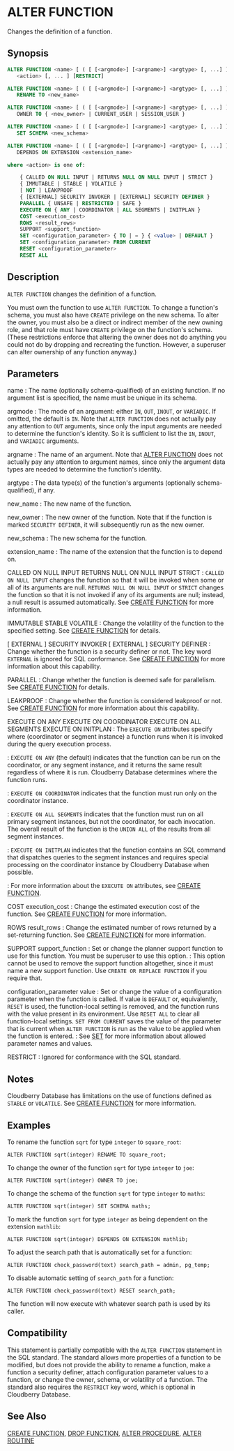 # ALTER FUNCTION

Changes the definition of a function.

## Synopsis

```sql
ALTER FUNCTION <name> [ ( [ [<argmode>] [<argname>] <argtype> [, ...] ] ) ] 
   <action> [, ... ] [RESTRICT]

ALTER FUNCTION <name> [ ( [ [<argmode>] [<argname>] <argtype> [, ...] ] ) ]
   RENAME TO <new_name>

ALTER FUNCTION <name> [ ( [ [<argmode>] [<argname>] <argtype> [, ...] ] ) ]
   OWNER TO { <new_owner> | CURRENT_USER | SESSION_USER }

ALTER FUNCTION <name> [ ( [ [<argmode>] [<argname>] <argtype> [, ...] ] ) ]
   SET SCHEMA <new_schema>

ALTER FUNCTION <name> [ ( [ [<argmode>] [<argname>] <argtype> [, ...] ] ) ]
   DEPENDS ON EXTENSION <extension_name>

where <action> is one of:

    { CALLED ON NULL INPUT | RETURNS NULL ON NULL INPUT | STRICT }
    { IMMUTABLE | STABLE | VOLATILE }
    [ NOT ] LEAKPROOF
    { [EXTERNAL] SECURITY INVOKER | [EXTERNAL] SECURITY DEFINER }
    PARALLEL { UNSAFE | RESTRICTED | SAFE }
    EXECUTE ON { ANY | COORDINATOR | ALL SEGMENTS | INITPLAN }
    COST <execution_cost>
    ROWS <result_rows>
    SUPPORT <support_function>
    SET <configuration_parameter> { TO | = } { <value> | DEFAULT }
    SET <configuration_parameter> FROM CURRENT
    RESET <configuration_parameter>
    RESET ALL
```

## Description

`ALTER FUNCTION` changes the definition of a function.

You must own the function to use `ALTER FUNCTION`. To change a function's schema, you must also have `CREATE` privilege on the new schema. To alter the owner, you must also be a direct or indirect member of the new owning role, and that role must have `CREATE` privilege on the function's schema. (These restrictions enforce that altering the owner does not do anything you could not do by dropping and recreating the function. However, a superuser can alter ownership of any function anyway.)

## Parameters

name
:   The name (optionally schema-qualified) of an existing function. If no argument list is specified, the name must be unique in its schema.

argmode
:   The mode of an argument: either `IN`, `OUT`, `INOUT`, or `VARIADIC`. If omitted, the default is `IN`. Note that `ALTER FUNCTION` does not actually pay any attention to `OUT` arguments, since only the input arguments are needed to determine the function's identity. So it is sufficient to list the `IN`, `INOUT`, and `VARIADIC` arguments.

argname
:   The name of an argument. Note that [ALTER FUNCTION](/docs/sql-statements/sql-statement-alter-function.md) does not actually pay any attention to argument names, since only the argument data types are needed to determine the function's identity.

argtype
:   The data type(s) of the function's arguments (optionally schema-qualified), if any.

new_name
:   The new name of the function.

new_owner
:   The new owner of the function. Note that if the function is marked `SECURITY DEFINER`, it will subsequently run as the new owner.

new_schema
:   The new schema for the function.

extension_name
:   The name of the extension that the function is to depend on.

CALLED ON NULL INPUT
RETURNS NULL ON NULL INPUT
STRICT
:   `CALLED ON NULL INPUT` changes the function so that it will be invoked when some or all of its arguments are null. `RETURNS NULL ON NULL INPUT` or `STRICT` changes the function so that it is not invoked if any of its arguments are null; instead, a null result is assumed automatically. See [CREATE FUNCTION](/docs/sql-statements/sql-statement-create-function.md) for more information.

IMMUTABLE
STABLE
VOLATILE
:   Change the volatility of the function to the specified setting. See [CREATE FUNCTION](/docs/sql-statements/sql-statement-create-function.md) for details.

[ EXTERNAL ] SECURITY INVOKER
[ EXTERNAL ] SECURITY DEFINER
:   Change whether the function is a security definer or not. The key word `EXTERNAL` is ignored for SQL conformance. See [CREATE FUNCTION](/docs/sql-statements/sql-statement-create-function.md) for more information about this capability.

PARALLEL
:   Change whether the function is deemed safe for parallelism. See [CREATE FUNCTION](/docs/sql-statements/sql-statement-create-function.md) for details.

LEAKPROOF
:   Change whether the function is considered leakproof or not. See [CREATE FUNCTION](/docs/sql-statements/sql-statement-create-function.md) for more information about this capability.

EXECUTE ON ANY
EXECUTE ON COORDINATOR
EXECUTE ON ALL SEGMENTS
EXECUTE ON INITPLAN
:   The `EXECUTE ON` attributes specify where (coordinator or segment instance) a function runs when it is invoked during the query execution process.

:   `EXECUTE ON ANY` (the default) indicates that the function can be run on the coordinator, or any segment instance, and it returns the same result regardless of where it is run. Cloudberry Database determines where the function runs.

:   `EXECUTE ON COORDINATOR` indicates that the function must run only on the coordinator instance.

:   `EXECUTE ON ALL SEGMENTS` indicates that the function must run on all primary segment instances, but not the coordinator, for each invocation. The overall result of the function is the `UNION ALL` of the results from all segment instances.

:   `EXECUTE ON INITPLAN` indicates that the function contains an SQL command that dispatches queries to the segment instances and requires special processing on the coordinator instance by Cloudberry Database when possible.

:   For more information about the `EXECUTE ON` attributes, see [CREATE FUNCTION](/docs/sql-statements/sql-statement-create-function.md).

COST execution_cost
:   Change the estimated execution cost of the function. See [CREATE FUNCTION](/docs/sql-statements/sql-statement-create-function.md) for more information.

ROWS result_rows
:   Change the estimated number of rows returned by a set-returning function. See [CREATE FUNCTION](/docs/sql-statements/sql-statement-create-function.md) for more information.

SUPPORT support_function
:   Set or change the planner support function to use for this function. You must be superuser to use this option.
:   This option cannot be used to remove the support function altogether, since it must name a new support function. Use `CREATE OR REPLACE FUNCTION` if you require that.

configuration_parameter
value
:   Set or change the value of a configuration parameter when the function is called. If value is `DEFAULT` or, equivalently, `RESET` is used, the function-local setting is removed, and the function runs with the value present in its environment. Use `RESET ALL` to clear all function-local settings. `SET FROM CURRENT` saves the value of the parameter that is current when `ALTER FUNCTION` is run as the value to be applied when the function is entered.
:   See [SET](/docs/sql-statements/sql-statement-set.md) for more information about allowed parameter names and values.

RESTRICT
:   Ignored for conformance with the SQL standard.

## Notes

Cloudberry Database has limitations on the use of functions defined as `STABLE` or `VOLATILE`. See [CREATE FUNCTION](/docs/sql-statements/sql-statement-create-function.md) for more information.

## Examples

To rename the function `sqrt` for type `integer` to `square_root`:

```
ALTER FUNCTION sqrt(integer) RENAME TO square_root;
```

To change the owner of the function `sqrt` for type `integer` to `joe`:

```
ALTER FUNCTION sqrt(integer) OWNER TO joe;
```

To change the schema of the function `sqrt` for type `integer` to `maths`:

```
ALTER FUNCTION sqrt(integer) SET SCHEMA maths;
```

To mark the function `sqrt` for type `integer` as being dependent on the extension `mathlib`:

```
ALTER FUNCTION sqrt(integer) DEPENDS ON EXTENSION mathlib;
```

To adjust the search path that is automatically set for a function:

```
ALTER FUNCTION check_password(text) search_path = admin, pg_temp;
```

To disable automatic setting of `search_path` for a function:

```
ALTER FUNCTION check_password(text) RESET search_path;
```

The function will now execute with whatever search path is used by its caller.

## Compatibility

This statement is partially compatible with the `ALTER FUNCTION` statement in the SQL standard. The standard allows more properties of a function to be modified, but does not provide the ability to rename a function, make a function a security definer, attach configuration parameter values to a function, or change the owner, schema, or volatility of a function. The standard also requires the `RESTRICT` key word, which is optional in Cloudberry Database.

## See Also

[CREATE FUNCTION](/docs/sql-statements/sql-statement-create-function.md), [DROP FUNCTION](/docs/sql-statements/sql-statement-drop-function.md), [ALTER PROCEDURE](/docs/sql-statements/sql-statement-alter-procedure.md), [ALTER ROUTINE](/docs/sql-statements/sql-statement-alter-routine.md)



